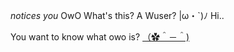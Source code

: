 *notices you* OwO What's this? A Wuser? |ω・`)ﾉ Hi..

You want to know what owo is? [（✿＾－＾)](https://github.com/liikt/OwO)